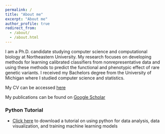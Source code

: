 ```yaml
---
permalink: /
title: "About me"
excerpt: "About me"
author_profile: true
redirect_from: 
  - /about/
  - /about.html
---
```


I am a Ph.D. candidate studying computer science and computational biology at Northeastern University. My research focuses on developing methods for learning calibrated classifiers from nonrepresentative data and using these methods to predict the functional and phenotypic effect of rare genetic variants. I received my Bachelors degree from the University of Michigan where I studied computer science and statistics.

My CV can be accessed [here](https://dzeiberg.github.io/files/Zeiberg_CV.pdf)

My publications can be found on [Google Scholar](https://scholar.google.com/citations?view_op=list_works&hl=en&hl=en&user=xGqhQ54AAAAJ&sortby=pubdate)

### Python Tutorial

* [Click here](https://dzeiberg.github.io/files/pythonTutorial.zip) to download a tutorial on using python for data analysis, data visualization, and training machine learning models